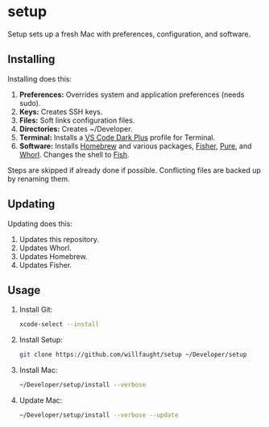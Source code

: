 # setup

Setup sets up a fresh Mac with preferences, configuration, and software.

## Installing

Installing does this:

1. **Preferences:** Overrides system and application preferences (needs sudo).
2. **Keys:** Creates SSH keys.
3. **Files:** Soft links configuration files.
4. **Directories:** Creates ~/Developer.
5. **Terminal:** Installs a [VS Code Dark Plus](https://github.com/lysyi3m/macos-terminal-themes#vs-code-dark-plus-download) profile for Terminal.
6. **Software:** Installs [Homebrew](https://brew.sh) and various packages, [Fisher](https://github.com/jorgebucaran/fisher), [Pure](https://github.com/pure-fish/pure), and [Whorl](https://github.com/willfaught/whorl). Changes the shell to [Fish](https://github.com/fish-shell/fish-shell).

Steps are skipped if already done if possible. Conflicting files are backed up by renaming them.

## Updating

Updating does this:

1. Updates this repository.
2. Updates Whorl.
3. Updates Homebrew.
4. Updates Fisher.

## Usage

1. Install Git:

    ```bash
    xcode-select --install
    ```

2. Install Setup:

    ```bash
    git clone https://github.com/willfaught/setup ~/Developer/setup
    ```

3. Install Mac:

    ```bash
    ~/Developer/setup/install --verbose
    ```

4. Update Mac:

    ```bash
    ~/Developer/setup/install --verbose --update
    ```
